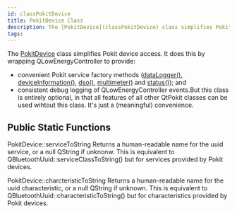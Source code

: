 ```yaml
---
id: classPokitDevice
title: PokitDevice Class
description: The [PokitDevice](classPokitDevice) class simplifies Pokit device access.
tags:
---
```

The [PokitDevice](classPokitDevice) class simplifies Pokit device access.
It does this by wrapping QLowEnergyController to provide:
* convenient Pokit service factory methods ([dataLogger()](classPokitDevice_1a77d94b8b0cf19bdbbd8f994e3c66c961), [deviceInformation()](classPokitDevice_1a1e04571a74d06fcc4608e70437b5fa5d), [dso()](classPokitDevice_1a3ded76591f3ec2b0620a2fbc617ed117), [multimeter()](classPokitDevice_1a7b4467f667ace65992a8fd152e9799ce) and [status()](classPokitDevice_1adaaaedcb434b3dda9608ad58192e9142)); and
* consistent debug logging of QLowEnergyController events.But this class is entirely optional, in that all features of all other QtPokit classes can be used wihtout this class. It's just a (meaningful) convenience.


## Public Static Functions



PokitDevice::serviceToString
Returns a human-readable name for the uuid service, or a null QString if unknonw.
This is equivalent to QBluetoothUuid::serviceClassToString() but for services provided by Pokit devices.



PokitDevice::charcteristicToString
Returns a human-readable name for the uuid characteristic, or a null QString if unknown.
This is equivalent to QBluetoothUuid::characteristicToString() but for characteristics provided by Pokit devices.



